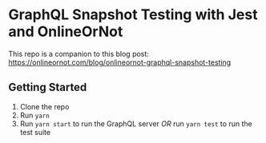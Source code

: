 # GraphQL Snapshot Testing with Jest and OnlineOrNot

This repo is a companion to this blog post: https://onlineornot.com/blog/onlineornot-graphql-snapshot-testing


## Getting Started

1. Clone the repo
1. Run `yarn`
1. Run `yarn start` to run the GraphQL server *OR* run `yarn test` to run the test suite
